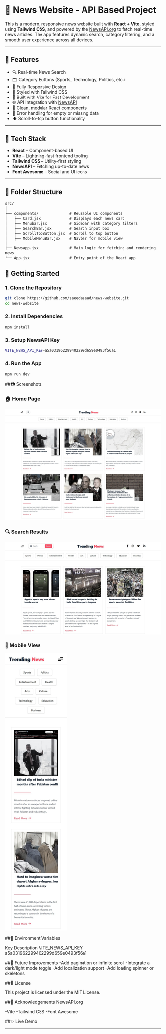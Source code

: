 # 📰 News Website - API Based Project

This is a modern, responsive news website built with **React + Vite**, styled using **Tailwind CSS**, and powered by the [NewsAPI.org](https://newsapi.org/) to fetch real-time news articles. The app features dynamic search, category filtering, and a smooth user experience across all devices.

---

## 🌟 Features

- 🔍 Real-time News Search  
- 🗂️ Category Buttons (Sports, Technology, Politics, etc.)  
- 📱 Fully Responsive Design  
- 🎨 Styled with Tailwind CSS  
- 🚀 Built with Vite for Fast Development  
- 🌐 API Integration with [NewsAPI](https://newsapi.org/)  
- 📜 Clean, modular React components  
- 🧼 Error handling for empty or missing data  
- ⬆️ Scroll-to-top button functionality  

---

## 🧰 Tech Stack

- **React** – Component-based UI  
- **Vite** – Lightning-fast frontend tooling  
- **Tailwind CSS** – Utility-first styling  
- **NewsAPI** – Fetching up-to-date news  
- **Font Awesome** – Social and UI icons  

---

## 📁 Folder Structure

```text
src/
│
├── components/              # Reusable UI components
│   ├── Card.jsx             # Displays each news card
│   ├── Menubar.jsx          # Sidebar with category filters
│   ├── SearchBar.jsx        # Search input box
│   ├── ScrollTopButton.jsx  # Scroll to top button
│   ├── MobileMenuBar.jsx    # Navbar for mobile view
│
├── Newsapp.jsx              # Main logic for fetching and rendering news
└── App.jsx                  # Entry point of the React app
```
## 🚀 Getting Started

### 1. Clone the Repository

```bash
git clone https://github.com/saeedasaad/news-website.git
cd news-website
```

### 2. Install Dependencies

```bash
npm install
```
### 3. Setup NewsAPI Key

```bash
VITE_NEWS_API_KEY=a5a031962299402299d659e0493f56a1

```
### 4. Run the App

```bash
npm run dev
```

##📷 Screenshots

<h3>🏠 Home Page</h3>
<img src="screenshots/homepage.png" alt="Home Page" width="700" />

<h3>🔍 Search Results</h3>
<img src="screenshots/search.png" alt="Search Results" width="700" />

<h3>📱 Mobile View</h3>
<img src="screenshots/mobile.png" alt="Mobile View" width="200" hight="400" />


##🔐 Environment Variables

Key	Description
VITE_NEWS_API_KEY	a5a031962299402299d659e0493f56a1

##🧪 Future Improvements
-Add pagination or infinite scroll
-Integrate a dark/light mode toggle
-Add localization support
-Add loading spinner or skeletons

##📄 License

This project is licensed under the MIT License.

##🙌 Acknowledgements
NewsAPI.org

-Vite
-Tailwind CSS
-Font Awesome

##✨ Live Demo

---
